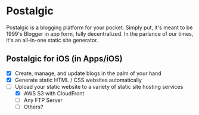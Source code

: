 # Postalgic

Postalgic is a blogging platform for your pocket. Simply put, it's meant to be 1999's Blogger in app form, fully decentralized. In the parlance of our times, it's an all-in-one static site generator.

## Postalgic for iOS (in Apps/iOS)

- [x] Create, manage, and update blogs in the palm of your hand
- [x] Generate static HTML / CSS websites automatically
- [ ] Upload your static website to a variety of static site hosting services
  - [x] AWS S3 with CloudFront
  - [ ] Any FTP Server
  - [ ] Others?
